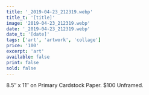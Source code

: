 ```yaml
---
title: '_2019-04-23_212319.webp'
title_t: '[title]'
image: '2019-04-23_212319.webp'
date: '_2019-04-23_212319.webp'
date_t: '[date]'
tags: ['art', 'artwork', 'collage']
price: '100'
excerpt: 'art'
available: false
print: false
sold: false
---
```



8.5″ x 11″ on Primary Cardstock Paper.
$100 Unframed.
